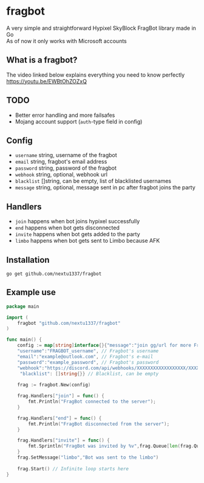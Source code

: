 # fragbot
A very simple and straightforward Hypixel SkyBlock FragBot library made in Go<br>
As of now it only works with Microsoft accounts

## What is a fragbot? 
The video linked below explains everything you need to know perfectly<br>
https://youtu.be/EWBtOhZOZxQ

## TODO
- Better error handling and more failsafes
- Mojang account support (`auth`-type field in config) 

## Config
- `username` string, username of the fragbot
- `email`    string, fragbot's email address
- `password` string, password of the fragbot
- `webhook`  string, optional, webhook url
- `blacklist` []string, can be empty, list of blacklisted usernames
- `message`  string, optional, message sent in pc after fragbot joins the party

## Handlers
- `join` happens when bot joins hypixel successfully
- `end`  happens when bot gets disconnected 
- `invite` happens when bot gets added to the party
- `limbo`  happens when bot gets sent to Limbo because AFK

## Installation
`go get github.com/nextu1337/fragbot`

## Example use

```go
package main

import (
	fragbot "github.com/nextu1337/fragbot"
)

func main() {
	config := map[string]interface{}{"message":"join gg/url for more FragBots!", // Message sent in party chat after someone joins [OPTIONAL]
  	"username":"FRAGBOT_username", // Fragbot's username
  	"email":"example@outlook.com", // Fragbot's e-mail
  	"password":"example_password", // Fragbot's password
  	"webhook":"https://discord.com/api/webhooks/XXXXXXXXXXXXXXXXXX/XXXXXXXX...",  // Webhook URL [OPTIONAL]
 	 "blacklist": []string{}} // Blacklist, can be empty
  
	frag := fragbot.New(config)

	frag.Handlers["join"] = func() {
		fmt.Println("FragBot connected to the server");
	}

	frag.Handlers["end"] = func() {
		fmt.Println("FragBot disconnected from the server");
	}

	frag.Handlers["invite"] = func() {
		fmt.Sprintln("FragBot was invited by %v",frag.Queue[len(frag.Queue) - 1]);
	}
  	frag.SetMessage("limbo","Bot was sent to the limbo")
  
	frag.Start() // Infinite loop starts here
}
```
